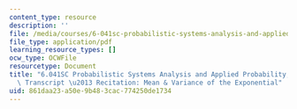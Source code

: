 ```yaml
---
content_type: resource
description: ''
file: /media/courses/6-041sc-probabilistic-systems-analysis-and-applied-probability-fall-2013/861daa23a50e9b483cac774250de1734_MIT6_041SCF13_Mean_and_Variance_of_the_Exponential_300k.pdf
file_type: application/pdf
learning_resource_types: []
ocw_type: OCWFile
resourcetype: Document
title: "6.041SC Probabilistic Systems Analysis and Applied Probability, Fall 2013\
  \ Transcript \u2013 Recitation: Mean & Variance of the Exponential"
uid: 861daa23-a50e-9b48-3cac-774250de1734
---
```

